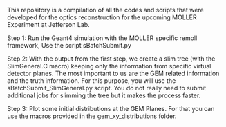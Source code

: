 This repository is a compilation of all the codes and scripts that were developed for the optics reconstruction for the upcoming MOLLER Experiment at Jefferson Lab.

Step 1: Run the Geant4 simulation with the MOLLER specific remoll framework, Use the script sBatchSubmit.py 

Step 2: With the output from the first step, we create a slim tree (with the SlimGeneral.C macro) keeping only the information from specific virtual detector planes. The most important to us are the GEM related information and the truth information. For this purpose, you will use the sBatchSubmit_SlimGeneral.py script. You do not really need to submit additional jobs for slimming the tree but it makes the process faster.

Step 3: Plot some initial distributions at the GEM Planes. For that you can use the macros provided in the gem_xy_distributions folder.
